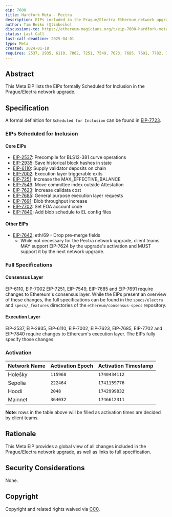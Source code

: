 ```yaml
---
eip: 7600
title: Hardfork Meta - Pectra
description: EIPs included in the Prague/Electra Ethereum network upgrade.
author: Tim Beiko (@timbeiko)
discussions-to: https://ethereum-magicians.org/t/eip-7600-hardfork-meta-prague-electra/18205
status: Last Call
last-call-deadline: 2025-04-01
type: Meta
created: 2024-01-18
requires: 2537, 2935, 6110, 7002, 7251, 7549, 7623, 7685, 7691, 7702, 7840
---
```


## Abstract

This Meta EIP lists the EIPs formally Scheduled for Inclusion in the Prague/Electra network upgrade.

## Specification

A formal definition for `Scheduled for Inclusion` can be found in [EIP-7723](./eip-7723.md).

### EIPs Scheduled for Inclusion  

#### Core EIPs

* [EIP-2537](./eip-2537.md): Precompile for BLS12-381 curve operations
* [EIP-2935](./eip-2935.md): Save historical block hashes in state
* [EIP-6110](./eip-6110.md): Supply validator deposits on chain
* [EIP-7002](./eip-7002.md): Execution layer triggerable exits
* [EIP-7251](./eip-7251.md): Increase the MAX_EFFECTIVE_BALANCE  
* [EIP-7549](./eip-7549.md): Move committee index outside Attestation
* [EIP-7623](./eip-7623.md): Increase calldata cost
* [EIP-7685](./eip-7685.md): General purpose execution layer requests 
* [EIP-7691](./eip-7691.md): Blob throughput increase
* [EIP-7702](./eip-7702.md): Set EOA account code
* [EIP-7840](./eip-7840.md): Add blob schedule to EL config files

#### Other EIPs

* [EIP-7642](./eip-7642.md): eth/69 - Drop pre-merge fields
	* While not necessary for the Pectra network upgrade, client teams MAY support EIP-7624 by the upgrade's activation and MUST support it by the next network upgrade.

### Full Specifications

#### Consensus Layer

EIP-6110, EIP-7002 EIP-7251, EIP-7549, EIP-7685 and EIP-7691 require changes to Ethereum's consensus layer. While the EIPs present an overview of these changes, the full specifications can be found in the `specs/electra` and `specs/_features` directories of the `ethereum/consensus-specs` repository.

#### Execution Layer

EIP-2537, EIP-2935, EIP-6110, EIP-7002, EIP-7623, EIP-7685, EIP-7702 and EIP-7840 require changes to Ethereum's execution layer. The EIPs fully specify those changes.

### Activation 

| Network Name     | Activation Epoch | Activation Timestamp |
|------------------|------------------|----------------------|
| Holešky          |   `115968`       |     `1740434112`     |
| Sepolia          |   `222464`       |     `1741159776`     |
| Hoodi            |    `2048`        |     `1742999832`     |
| Mainnet          |   `364032`       |     `1746612311`     |

**Note**: rows in the table above will be filled as activation times are decided by client teams. 

## Rationale

This Meta EIP provides a global view of all changes included in the Prague/Electra network upgrade, as well as links to full specification. 

## Security Considerations

None.

## Copyright

Copyright and related rights waived via [CC0](../LICENSE.md).
